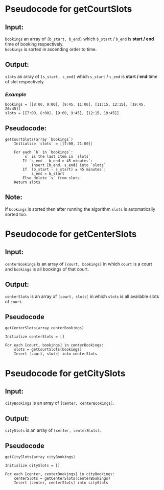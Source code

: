 # Pseudocode for getCourtSlots
## Input: 
`bookings` an array of `[b_start, b_end]` which `b_start` / `b_end` is **start / end** time of booking respectively.  
`bookings` is sorted in ascending order to time.
## Output: 
`slots` an array of `[s_start, s_end]` which `s_start` / `s_end` is **start / end** time of slot respectively.  

### _Example_ 
`bookings = [[8:00, 9:00], [9:45, 11:00], [11:15, 12:15], [19:45, 20:45]]`  
`slots = [[7:00, 8:00], [9:00, 9:45], [12:15, 19:45]]`  

## Pseudocode:
```pseudocode
getCourtSlots(array `bookings`)
    Initialize `slots` = [[7:00, 21:00]]

    For each `b` in `bookings`:
        `s` is the last item in `slots`
        If `s_end - b_end ≥ 45 minutes`:
            Insert [b_end, s_end] into `slots`
        If `(b_start - s_start) ≥ 45 minutes`:
            s_end = b_start
        Else delete `s` from slots
    Return slots
```

## Note:
If `bookings` is sorted then after running the algorithm `slots` is automatically sorted too.

# Pseudocode for getCenterSlots
## Input: 
`centerBookings` is an array of `[court, bookings]` in which `court` is a court and `bookings` is all bookings of that court.  
## Output: 
`centerSlots` is an array of `[court, slots]` in which `slots` is all available slots of `court`.
## Pseudocode
```
getCenterSlots(array centerBookings)

Initialize centerSlots = []

For each [court, bookings] in centerBookings:
    slots = getCourtSlots(bookings)
    Insert [court, slots] into centerSlots
```

# Pseudocode for getCitySlots
## Input: 
`cityBookings` is an array of `[center, centerBookings]`.  
## Output: 
`citySlots` is an array of `[center, centerSlots]`.  
## Pseudocode
```
getCitySlots(array cityBookings)

Initialize citySlots = []

For each [center, centerBookings] in cityBookings:
    centerSlots = getCenterSlots(centerBookings)
    Insert [center, centerSlots] into citySlots
```
